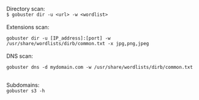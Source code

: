 Directory scan:</br>
`
$ gobuster dir -u <url> -w <wordlist>
`
</br></br>
Extensions scan:</br>

`
gobuster dir -u [IP_address]:[port] -w /usr/share/wordlists/dirb/common.txt -x jpg,png,jpeg
`
</br></br>
DNS scan:</br>

`
gobuster dns -d mydomain.com -w /usr/share/wordlists/dirb/common.txt
`
</br></br>

Subdomains:</br>
`
gobuster s3 -h
`
